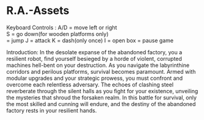 # R.A.-Assets

Keyboard Controls : 
A/D = move left or right                                                                                 
S = go down(for wooden platforms only)                                                        
<space> = jump
J = attack
K = dash(only once)
I = open box
<esc> = pause game

Introduction:
In the desolate expanse of the abandoned factory, you
a resilient robot, find yourself besieged by a horde of violent, 
corrupted machines hell-bent on your destruction. As you navigate the labyrinthine corridors and perilous platforms, 
survival becomes paramount. Armed with modular upgrades and your strategic prowess,
you must confront and overcome each relentless adversary. The echoes of clashing steel reverberate through the silent halls as you fight for your existence, 
unveiling the mysteries that shroud the forsaken realm. In this battle for survival, 
only the most skilled and cunning will endure, and the destiny of the abandoned factory rests in your resilient hands.
